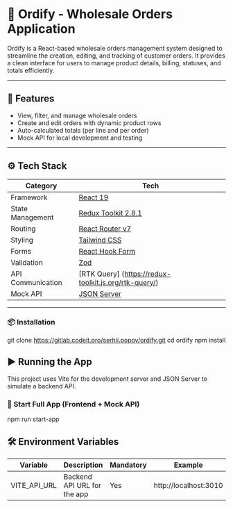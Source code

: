 # 🛒 Ordify - Wholesale Orders Application

Ordify is a React-based wholesale orders management system designed to streamline the creation, editing, and tracking of customer orders. It provides a clean interface for users to manage product details, billing, statuses, and totals efficiently.

---

## 🚀 Features

- View, filter, and manage wholesale orders
- Create and edit orders with dynamic product rows
- Auto-calculated totals (per line and per order)
- Mock API for local development and testing

---

## ⚙️ Tech Stack

| Category          | Tech                                                   |
| ----------------- | ------------------------------------------------------ |
| Framework         | [React 19](https://react.dev/)                         |
| State Management  | [Redux Toolkit 2.8.1](https://redux-toolkit.js.org/)   |
| Routing           | [React Router v7](https://reactrouter.com/en/main)     |
| Styling           | [Tailwind CSS](https://tailwindcss.com/)               |
| Forms             | [React Hook Form](https://react-hook-form.com/)        |
| Validation        | [Zod](https://zod.dev/)                                |
| API Communication | [RTK Query] (https://redux-toolkit.js.org/rtk-query/)  |
| Mock API          | [JSON Server](https://github.com/typicode/json-server) |

---

### 📦 Installation

git clone https://gitlab.codeit.pro/serhii.popov/ordify.git
cd ordify
npm install

## ▶️ Running the App

This project uses Vite for the development server and JSON Server to simulate a backend API.

### 🚀 Start Full App (Frontend + Mock API)

npm run start-app

## 🛠️ Environment Variables

| Variable     | Description                 | Mandatory | Example               |
| ------------ | --------------------------- | --------- | --------------------- |
| VITE_API_URL | Backend API URL for the app | Yes       | http://localhost:3010 |
